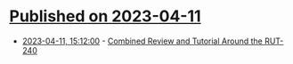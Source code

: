 # [Published on 2023-04-11](index.md)

* [2023-04-11, 15:12:00](https://soylentnews.org/article.pl?sid=23/04/10/1145233&from=rss) - [Combined Review and Tutorial Around the RUT-240](https://soylentnews.org/article.pl?sid=23/04/10/1145233&from=rss)
